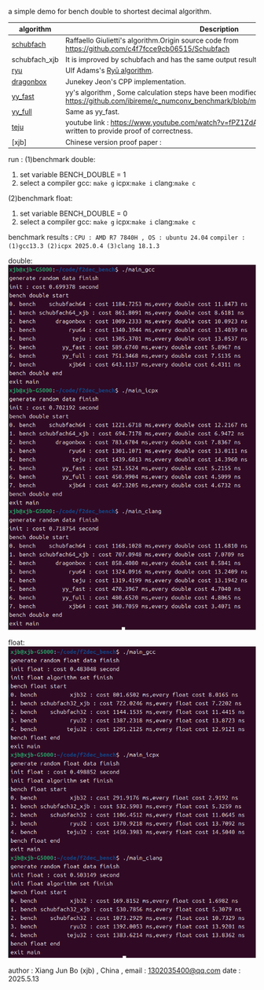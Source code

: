 a simple demo for bench double to shortest decimal algorithm.


algorithm     | Description
--------------|-----------
[schubfach](https://github.com/abolz/Drachennest) | Raffaello Giulietti's algorithm.Origin source code from https://github.com/c4f7fcce9cb06515/Schubfach
schubfach_xjb  | It is improved by schubfach and has the same output result.
[ryu](https://github.com/ulfjack/ryu) | Ulf Adams's [Ryū algorithm](https://dl.acm.org/citation.cfm?id=3192369).
[dragonbox](https://github.com/jk-jeon/dragonbox) | Junekey Jeon's CPP implementation.
[yy_fast](https://github.com/ibireme/c_numconv_benchmark.git) | yy's algorithm , Some calculation steps have been modified. origin link : https://github.com/ibireme/c_numconv_benchmark/blob/master/vendor/yy_double/yy_double.c
[yy_full](https://github.com/ibireme/c_numconv_benchmark.git) | Same as yy_fast.
[teju](https://github.com/cassioneri/teju_jagua.git) | youtube  link : https://www.youtube.com/watch?v=fPZ1ZdA7Iwc . An academic paper will be written to provide proof of correctness.
[xjb] | Chinese version proof paper : 




run :
(1)benchmark double:
1. set variable BENCH_DOUBLE = 1
2. select a compiler
gcc: `make g`
icpx:`make i`
clang:`make c`


(2)benchmark float:
1. set variable BENCH_DOUBLE = 0
2. select a compiler
gcc: `make g`
icpx:`make i`
clang:`make c`


benchmark results :
``CPU : AMD R7 7840H , OS : ubuntu 24.04``
``compiler : (1)gcc13.3 (2)icpx 2025.0.4 (3)clang 18.1.3 ``

double:
![benchmark](double.png)

float:
![benchmark](float.png)

author : Xiang Jun Bo (xjb) , China , email : 1302035400@qq.com
date : 2025.5.13
